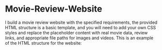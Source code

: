 # Movie-Review-Website
  I build a movie review website with the specified requirements, the provided HTML structure is a basic template, and you will need to add your own CSS styles and replace the placeholder content with real movie data, review links, and appropriate file paths for images and videos. This is an example of the HTML structure for the website:
